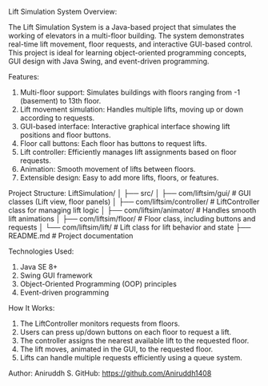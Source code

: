 Lift Simulation System
Overview:

The Lift Simulation System is a Java-based project that simulates the working of elevators in a multi-floor building. The system demonstrates real-time lift movement, floor requests, and interactive GUI-based control. This project is ideal for learning object-oriented programming concepts, GUI design with Java Swing, and event-driven programming.

Features:
1. Multi-floor support: Simulates buildings with floors ranging from -1 (basement) to 13th floor.
2. Lift movement simulation: Handles multiple lifts, moving up or down according to requests.
3. GUI-based interface: Interactive graphical interface showing lift positions and floor buttons.
4. Floor call buttons: Each floor has buttons to request lifts.
5. Lift controller: Efficiently manages lift assignments based on floor requests.
6. Animation: Smooth movement of lifts between floors.
7. Extensible design: Easy to add more lifts, floors, or features.

Project Structure:
LiftSimulation/
│
├── src/
│   ├── com/liftsim/gui/           # GUI classes (Lift view, floor panels)
│   ├── com/liftsim/controller/    # LiftController class for managing lift logic
│   ├── com/liftsim/animator/      # Handles smooth lift animations
│   ├── com/liftsim/floor/         # Floor class, including buttons and requests
│   └── com/liftsim/lift/          # Lift class for lift behavior and state
├── README.md                       # Project documentation                        

Technologies Used:
1. Java SE 8+
2. Swing GUI framework
3. Object-Oriented Programming (OOP) principles
4. Event-driven programming

How It Works:
1. The LiftController monitors requests from floors.
2. Users can press up/down buttons on each floor to request a lift.
3. The controller assigns the nearest available lift to the requested floor.
4. The lift moves, animated in the GUI, to the requested floor.
5. Lifts can handle multiple requests efficiently using a queue system.

Author:
Aniruddh S.
GitHub: https://github.com/Aniruddh1408
